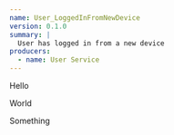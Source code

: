 ```yaml
---
name: User_LoggedInFromNewDevice
version: 0.1.0
summary: |
  User has logged in from a new device
producers:
  - name: User Service
---
```


Hello

World

Something
